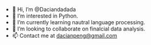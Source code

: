 - 👋 Hi, I’m @Daciandadada
- 👀 I’m interested in Python.
- 🌱 I’m currently learning nautral language processing.
- 💞️ I’m looking to collaborate on finalcial data analysis.
- 📫 Contact me at dacianpeng@gmail.com
